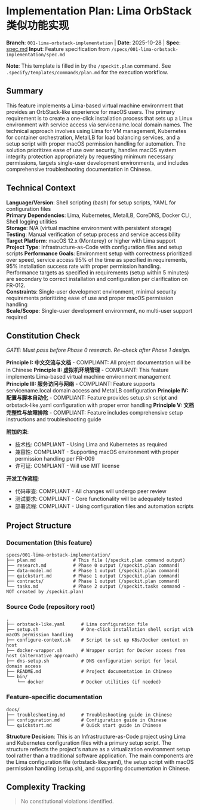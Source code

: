 # Implementation Plan: Lima OrbStack 类似功能实现

**Branch**: `001-lima-orbstack-implementation` | **Date**: 2025-10-28 | **Spec**: [spec.md](spec.md)
**Input**: Feature specification from `/specs/001-lima-orbstack-implementation/spec.md`

**Note**: This template is filled in by the `/speckit.plan` command. See `.specify/templates/commands/plan.md` for the execution workflow.

## Summary

This feature implements a Lima-based virtual machine environment that provides an OrbStack-like experience for macOS users. The primary requirement is to create a one-click installation process that sets up a Linux environment with service access via servicename.local domain names. The technical approach involves using Lima for VM management, Kubernetes for container orchestration, MetalLB for load balancing services, and a setup script with proper macOS permission handling for automation. The solution prioritizes ease of use over security, handles macOS system integrity protection appropriately by requesting minimum necessary permissions, targets single-user development environments, and includes comprehensive troubleshooting documentation in Chinese.

## Technical Context

**Language/Version**: Shell scripting (bash) for setup scripts, YAML for configuration files  
**Primary Dependencies**: Lima, Kubernetes, MetalLB, CoreDNS, Docker CLI, Shell logging utilities  
**Storage**: N/A (virtual machine environment with persistent storage)  
**Testing**: Manual verification of setup process and service accessibility  
**Target Platform**: macOS 12.x (Monterey) or higher with Lima support
**Project Type**: Infrastructure-as-Code with configuration files and setup scripts
**Performance Goals**: Environment setup with correctness prioritized over speed, service access 95% of the time as specified in requirements, 95% installation success rate with proper permission handling. Performance targets as specified in requirements (setup within 5 minutes) are secondary to correct installation and configuration per clarification on FR-012.  
**Constraints**: Single-user development environment, minimal security requirements prioritizing ease of use and proper macOS permission handling  
**Scale/Scope**: Single-user development environment, no multi-user support required

## Constitution Check

*GATE: Must pass before Phase 0 research. Re-check after Phase 1 design.*

**Principle I: 中文交流与文档** - COMPLIANT: All project documentation will be in Chinese
**Principle II: 虚拟机环境管理** - COMPLIANT: This feature implements Lima-based virtual machine environment management
**Principle III: 服务访问与网络** - COMPLIANT: Feature supports servicename.local domain access and MetalLB configuration
**Principle IV: 配置与脚本自动化** - COMPLIANT: Feature provides setup.sh script and orbstack-like.yaml configuration with proper error handling
**Principle V: 文档完整性与故障排除** - COMPLIANT: Feature includes comprehensive setup instructions and troubleshooting guide

**附加约束**:
- 技术栈: COMPLIANT - Using Lima and Kubernetes as required
- 兼容性: COMPLIANT - Supporting macOS environment with proper permission handling per FR-009
- 许可证: COMPLIANT - Will use MIT license

**开发工作流程**:
- 代码审查: COMPLIANT - All changes will undergo peer review
- 测试要求: COMPLIANT - Core functionality will be adequately tested
- 部署流程: COMPLIANT - Using configuration files and automation scripts

## Project Structure

### Documentation (this feature)

```text
specs/001-lima-orbstack-implementation/
├── plan.md              # This file (/speckit.plan command output)
├── research.md          # Phase 0 output (/speckit.plan command)
├── data-model.md        # Phase 1 output (/speckit.plan command)
├── quickstart.md        # Phase 1 output (/speckit.plan command)
├── contracts/           # Phase 1 output (/speckit.plan command)
└── tasks.md             # Phase 2 output (/speckit.tasks command - NOT created by /speckit.plan)
```

### Source Code (repository root)

```text
.
├── orbstack-like.yaml      # Lima configuration file
├── setup.sh                # One-click installation shell script with macOS permission handling
├── configure-context.sh    # Script to set up K8s/Docker context on host
├── docker-wrapper.sh       # Wrapper script for Docker access from host (alternative approach)
├── dns-setup.sh            # DNS configuration script for local domain access
├── README.md               # Project documentation in Chinese
└── bin/
    └── docker              # Docker utilities (if needed)
```

### Feature-specific documentation
```text
docs/
├── troubleshooting.md      # Troubleshooting guide in Chinese
├── configuration.md        # Configuration guide in Chinese
└── quickstart.md           # Quick start guide in Chinese
```

**Structure Decision**: This is an Infrastructure-as-Code project using Lima and Kubernetes configuration files with a primary setup script. The structure reflects the project's nature as a virtualization environment setup tool rather than a traditional software application. The main components are the Lima configuration file (orbstack-like.yaml), the setup script with macOS permission handling (setup.sh), and supporting documentation in Chinese.

## Complexity Tracking

> No constitutional violations identified.
